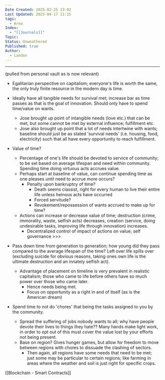 ```yaml
---
Date Created: 2025-02-25 13:02
Last Updated: 2025-04-17 11:15
tags:
  - Area
Index:
  - "[[Journals]]"
Topic: 
Status: Unweathered
Published: true
Author:
  - Landon
---
```

---
(pulled from personal vault as is now relevant)
- Egalitarian perspective on capitalism; everyone's life is worth the same, the only truly finite resource in the modern day is time.

- Ideally have all tangible needs for survival met; increase bar as time passes as that is the goal of innovation. Should only have to spend time/value on wants.
	- Jose brought up point of intangible needs (love etc.) that can be met, but some cannot be met by external influence; fulfillment etc.
	- Jose also brought up point that a lot of needs intertwine with wants; baseline should just be as stated 'survival needs' (i.e. housing, food, electricity) such that all have every opportunity to reach fulfillment.

- Value of time?
	- Percentage of one's life should be devoted to service of community; to be set based on average lifespan and need within community. Spending time doing virtuous acts accrues value.
	- Perhaps start at baseline of value, can continue spending time as one pleases until need to accrue more occurs?
		- Penalty upon bankruptcy of time? 
			- Death seems classist, right for every human to live their entire life unless heinous acts have occurred
			- Forced servitude?
			- Revokement/repossession of wants accrued to make up for time?
	- Actions can increase or decrease value of time; destruction (crime, immorality, waste, selfish acts) decreases, creation (service, doing undesirable tasks, improving life through innovation) increases.
		- Decentralized control of impact of actions on value; self governance >>>

- Pass down time from generation to generation; how young did they pass compared to the average lifespan of the time? Left over life spills over (excluding suicide for obvious reasons, taking ones own life is the ultimate destruction and an innately selfish act).
	- Advantage of placement on timeline is very prevalent in realistic capitalism; those who came to life before others have so much power over those who came later.
		- Hence needs being met.
		- Focus on opportunity as a right in and of itself (as is the American dream)
		

- Spend time to not do 'chores' that being the tasks assigned to you by the community.
	- Spread the suffering of jobs nobody wants to all; why have people devote their lives to things they hate?? Many hands make light work, in order to opt out of this must cover the value lost by your efforts not being present.
	- Base on region? Gives hunger games, but allow for freedom to move between regions with chores to dissuade the clashing of sectors.
		- Then again, all regions have some needs that need to be met; just some may be particular to certain regions; like farming in areas where the weather and soil is just right for specific crops.


[[Blockchain - Smart Contracts]]